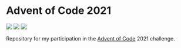 # Advent of Code 2021

![](https://img.shields.io/badge/day%20📅-14-blue)
![](https://img.shields.io/badge/stars%20⭐-26-yellow)
![](https://img.shields.io/badge/days%20completed-13-red)

Repository for my participation in the [Advent of Code](https://adventofcode.com/) 2021 challenge.
